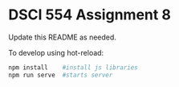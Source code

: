 # DSCI 554 Assignment 8

Update this README as needed.

To develop using hot-reload:

```bash
npm install    #install js libraries
npm run serve  #starts server
```
